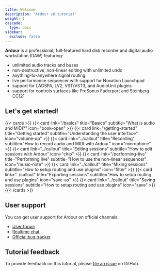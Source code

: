 ```yaml
---
title: Welcome
description: "Ardour v8 tutorial"
weight: 1
cascade:
  type: docs
sidebar:
  exclude: false
---
```


**Ardour** is a professional, full-featured hard disk recorder and digital audio workstation (DAW) featuring:

- unlimited audio tracks and buses
- non-destructive, non-linear editing with unlimited undo
- anything-to-anywhere signal routing
- live performance sequencer with support for Novation Launchpad
- support for LADSPA, LV2, VST/VST3, and AudioUnit plugins
- support for controls surfaces like PreSonus Faderport and Steinberg CC121

<!-- {{< figure src="/ardour-tutorial/images/Ardour8.png" alt="Ardour 8" >}} -->

## Let's get started!

{{< cards >}}
  {{< card link="/basics" title="Basics" subtitle="What is audio and MIDI?" icon="book-open" >}}
  {{< card link="/getting-started" title="Getting started" subtitle="Understanding the user interface" icon="volume-up" >}}
  {{< card link="../callout" title="Recording" subtitle="How to record audio and MIDI with Ardour" icon="microphone" >}}
  {{< card link="../callout" title="Editing sessions" subtitle="How to edit sessions with Ardour" icon="chip" >}}
  {{< card link="/performing-live" title="Performing live" subtitle="How to use the non-linear sequencer" icon="music-note" >}}
  {{< card link="../callout" title="Mixing sessions" subtitle="How to setup routing and use plugins" icon="filter" >}}
  {{< card link="../callout" title="Exporting sessions" subtitle="How to setup routing and use plugins" icon="save-as" >}}
  {{< card link="../callout" title="Saving sessions" subtitle="How to setup routing and use plugins" icon="save" >}}
 {{< /cards >}}

## User support

You can get user support for Ardour on official channels:

- [User forum](https://discourse.ardour.org/)
- [Realtime chat](https://ardour.org/chat)
- [Official bug tracker](https://tracker.ardour.org/)

## Tutorial feedback

To provide feedback on this tutorial, please [file an issue](https://github.com/prokoudine/ardour-tutorial/issues) on GitHub.
